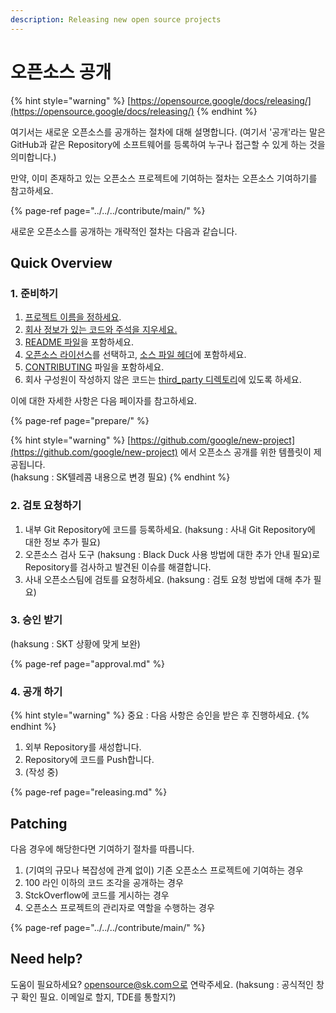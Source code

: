 ```yaml
---
description: Releasing new open source projects
---
```


# 오픈소스 공개

{% hint style="warning" %}
[https://opensource.google/docs/releasing/](https://opensource.google/docs/releasing/)
{% endhint %}

여기서는 새로운 오픈소스를 공개하는 절차에 대해 설명합니다. \(여기서 '공개'라는 말은 GitHub과 같은 Repository에 소프트웨어를 등록하여 누구나 접근할 수 있게 하는 것을 의미합니다.\)

만약, 이미 존재하고 있는 오픈소스 프로젝트에 기여하는 절차는 오픈소스 기여하기를 참고하세요. 

{% page-ref page="../../../contribute/main/" %}

새로운 오픈소스를 공개하는 개략적인 절차는 다음과 같습니다. 

## Quick Overview

### 1. 준비하기

1. [프로젝트 이름을 정하세요](https://opensource-skt.gitbook.io/guide/creating/creating/release/prepare#undefined). 
2. [회사 정보가 있는 코드와 주석을 지우세요.](https://opensource-skt.gitbook.io/guide/creating/creating/release/prepare#3)
3. [README 파일](https://opensource-skt.gitbook.io/guide/creating/creating/release/prepare#4-readme)을 포함하세요.
4. [오픈소스 라이선스](https://opensource-skt.gitbook.io/guide/creating/creating/release/prepare#undefined-1)를 선택하고, [소스 파일 헤더](https://opensource-skt.gitbook.io/guide/creating/creating/release/prepare#6)에 포함하세요. 
5. [CONTRIBUTING](https://opensource-skt.gitbook.io/guide/creating/creating/release/prepare#7-contributing) 파일을 포함하세요.
6. 회사 구성원이 작성하지 않은 코드는 [third\_party 디렉토리](https://opensource-skt.gitbook.io/guide/creating/creating/release/prepare#2-3rd-party)에 있도록 하세요. 

이에 대한 자세한 사항은 다음 페이자를 참고하세요.

{% page-ref page="prepare/" %}

{% hint style="warning" %}
[https://github.com/google/new-project](https://github.com/google/new-project) 에서 오픈소스 공개를 위한 템플릿이 제공됩니다.    
\(haksung : SK텔레콤 내용으로 변경 필요\)
{% endhint %}

### 2. 검토 요청하기

1. 내부 Git Repository에 코드를 등록하세요. \(haksung : 사내 Git Repository에 대한 정보 추가 필요\)
2. 오픈소스 검사 도구 \(haksung : Black Duck 사용 방법에 대한 추가 안내 필요\)로 Repository를 검사하고 발견된 이슈를 해결합니다. 
3. 사내 오픈소스팀에 검토를 요청하세요. \(haksung : 검토 요청 방법에 대해 추가 필요\)

### 3. 승인 받기

\(haksung : SKT 상황에 맞게 보완\)

{% page-ref page="approval.md" %}

### 4. 공개 하기

{% hint style="warning" %}
중요 : 다음 사항은 승인을 받은 후 진행하세요.
{% endhint %}

1. 외부 Repository를 새성합니다. 
2. Repository에 코드를 Push합니다. 
3. \(작성 중\)

{% page-ref page="releasing.md" %}



## Patching

다음 경우에 해당한다면 기여하기 절차를 따릅니다. 

1. \(기여의 규모나 복잡성에 관계 없이\) 기존 오픈소스 프로젝트에 기여하는 경우
2. 100 라인 이하의 코드 조각을 공개하는 경우
3. StckOverflow에 코드를 게시하는 경우
4. 오픈소스 프로젝트의 관리자로 역할을 수행하는 경우

{% page-ref page="../../../contribute/main/" %}

## Need help?

도움이 필요하세요? opensource@sk.com으로 연락주세요. \(haksung : 공식적인 창구 확인 필요. 이메일로 할지, TDE를 통할지?\)

